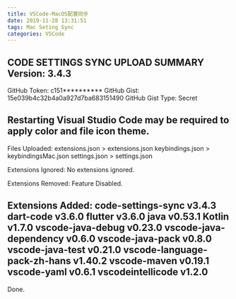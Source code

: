 ```yaml
---
title: VSCode-MacOS配置同步
date: 2019-11-28 13:31:51
tags: Mac Seting Sync 
categories: VSCode
---
```

CODE SETTINGS SYNC UPLOAD SUMMARY
Version: 3.4.3
--------------------
GitHub Token: c151**********
GitHub Gist: 15e039b4c32b4a0a927d7ba683151490
GitHub Gist Type: Secret

Restarting Visual Studio Code may be required to apply color and file icon theme.
--------------------
Files Uploaded:
  extensions.json > extensions.json
  keybindings.json > keybindingsMac.json
  settings.json > settings.json

Extensions Ignored:
  No extensions ignored.

Extensions Removed:
  Feature Disabled.

Extensions Added:
  code-settings-sync v3.4.3
  dart-code v3.6.0
  flutter v3.6.0
  java v0.53.1
  Kotlin v1.7.0
  vscode-java-debug v0.23.0
  vscode-java-dependency v0.6.0
  vscode-java-pack v0.8.0
  vscode-java-test v0.21.0
  vscode-language-pack-zh-hans v1.40.2
  vscode-maven v0.19.1
  vscode-yaml v0.6.1
  vscodeintellicode v1.2.0
--------------------
Done.